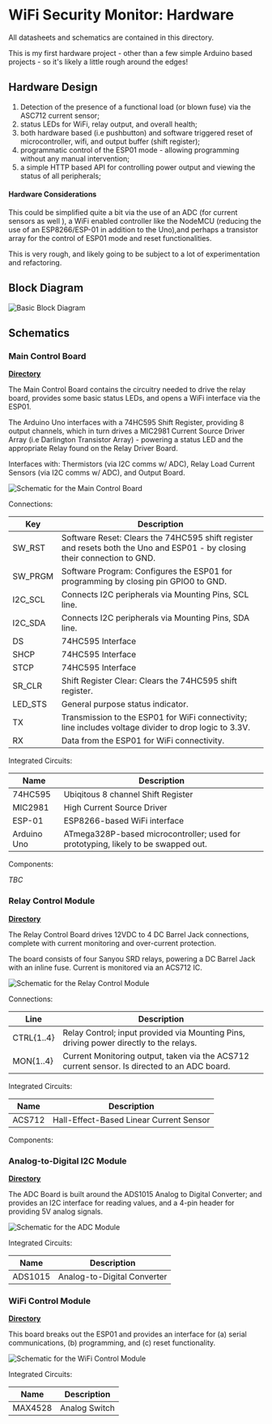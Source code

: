# WiFi Security Monitor: Hardware

All datasheets and schematics are contained in this directory.

This is my first hardware project - other than a few simple Arduino based projects - so it's likely a little rough around the edges!

## Hardware Design

1. Detection of the presence of a functional load (or blown fuse) via the ASC712 current sensor;
2. status LEDs for WiFi, relay output, and overall health;
3. both hardware based (i.e pushbutton) and software triggered reset of microcontroller, wifi, and output buffer (shift register);
4. programmatic control of the ESP01 mode - allowing programming without any manual intervention;
5. a simple HTTP based API for controlling power output and viewing the status of all peripherals;


#### Hardware Considerations

This could be simplified quite a bit via the use of an ADC (for current sensors as well ), a WiFi enabled controller like the NodeMCU (reducing the use of an ESP8266/ESP-01 in addition to the Uno),and perhaps a transistor array for the control of ESP01 mode and reset functionalities. 

This is very rough, and likely going to be subject to a lot of experimentation and refactoring.

## Block Diagram

![Basic Block Diagram](schematics/block-diagram.png)

## Schematics


### Main Control Board

[**Directory**](schematics/Main%20Control%20Board/diagram.png)

The Main Control Board contains the circuitry needed to drive the relay board, provides some basic status LEDs, and opens a WiFi interface via the ESP01.

The Arduino Uno interfaces with a 74HC595 Shift Register, providing 8 output channels, which in turn drives a MIC2981 Current Source Driver Array (i.e Darlington Transistor Array) - powering a status LED and the appropriate Relay found on the Relay Driver Board. 

Interfaces with: Thermistors (via I2C comms w/ ADC), Relay Load Current Sensors (via I2C comms w/ ADC), and Output Board.

![Schematic for the Main Control Board](schematics/Main%20Control%20Board/diagram.png)


Connections:

| Key | Description |
|-----|-------------|
| SW_RST | Software Reset: Clears the 74HC595 shift register and resets both the Uno and ESP01 - by closing their connection to GND.
| SW_PRGM | Software Program: Configures the ESP01 for programming by closing pin GPIO0 to GND.
| I2C_SCL | Connects I2C peripherals via Mounting Pins, SCL line.
| I2C_SDA | Connects I2C peripherals via Mounting Pins, SDA line.
| DS | 74HC595 Interface
| SHCP | 74HC595 Interface
| STCP | 74HC595 Interface
| SR_CLR | Shift Register Clear: Clears the 74HC595 shift register.
| LED_STS | General purpose status indicator.
| TX | Transmission to the ESP01 for WiFi connectivity; line includes voltage divider to drop logic to 3.3V.
| RX | Data from the ESP01 for WiFi connectivity.

Integrated Circuits:

| Name | Description |
|------|-------------|
| 74HC595 | Ubiqitous 8 channel Shift Register
| MIC2981 | High Current Source Driver
| ESP-01  | ESP8266-based WiFi interface
| Arduino Uno | ATmega328P-based microcontroller; used for prototyping, likely to be swapped out.

Components:

*TBC*


### Relay Control Module

[**Directory**](schematics/Relay%20Control%20Module)

The Relay Control Board drives 12VDC to 4 DC Barrel Jack connections, complete with current monitoring and over-current protection.

The board consists of four Sanyou SRD relays, powering a DC Barrel Jack with an inline fuse. Current is monitored via an ACS712 IC.

![Schematic for the Relay Control Module](schematics/Relay%20Control%20Module/diagram.png)

Connections:

| Line | Description |
|------|-------------|
| CTRL{1..4} | Relay Control; input provided via Mounting Pins, driving power directly to the relays.
| MON{1..4} | Current Monitoring output, taken via the ACS712 current sensor. Is directed to an ADC board.

Integrated Circuits:

| Name | Description |
|------|-------------|
| ACS712 | Hall-Effect-Based Linear Current Sensor

Components:


### Analog-to-Digital I2C Module

[**Directory**](schematics/Analog-to-Digital%20i2c%20Module)

The ADC Board is built around the ADS1015 Analog to Digital Converter; and provides an I2C interface for reading values, and a 4-pin header for providing 5V analog signals.

![Schematic for the ADC Module](schematics/Analog-to-Digital%20i2c%20Module/diagram.png)

Integrated Circuits:

| Name | Description |
|------|-------------|
| ADS1015 | Analog-to-Digital Converter


### WiFi Control Module

[**Directory**](schematics/WiFi%20Control%20Module)

This board breaks out the ESP01 and provides an interface for (a) serial communications, (b) programming, and (c) reset functionality.

![Schematic for the WiFi Control Module](schematics/WiFi%20Control%20Module/diagram.png)

Integrated Circuits:

| Name | Description |
|------|-------------|
| MAX4528 | Analog Switch |
